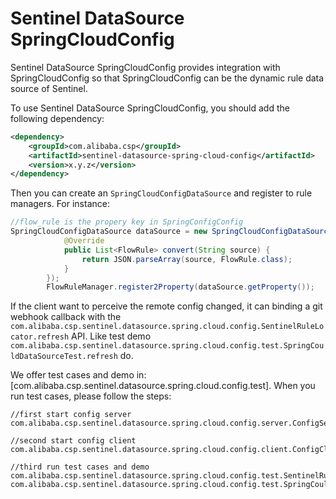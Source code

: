 # Sentinel DataSource SpringCloudConfig

Sentinel DataSource SpringCloudConfig provides integration with SpringCloudConfig so that SpringCloudConfig
can be the dynamic rule data source of Sentinel.

To use Sentinel DataSource SpringCloudConfig, you should add the following dependency:

```xml
<dependency>
    <groupId>com.alibaba.csp</groupId>
    <artifactId>sentinel-datasource-spring-cloud-config</artifactId>
    <version>x.y.z</version>
</dependency>
```

Then you can create an `SpringCloudConfigDataSource` and register to rule managers.
For instance:

```Java
//flow_rule is the propery key in SpringConfigConfig
SpringCloudConfigDataSource dataSource = new SpringCloudConfigDataSource("flow_rule", new Converter<String, List<FlowRule>>() {
            @Override
            public List<FlowRule> convert(String source) {
                return JSON.parseArray(source, FlowRule.class);
            }
        });
        FlowRuleManager.register2Property(dataSource.getProperty());
```

If the client want to perceive the remote config changed, it can binding a git webhook callback with the ```com.alibaba.csp.sentinel.datasource.spring.cloud.config.SentinelRuleLocator.refresh```
 API. Like test demo  ```com.alibaba.csp.sentinel.datasource.spring.cloud.config.test.SpringCouldDataSourceTest.refresh``` do.


We  offer test cases and demo in:
[com.alibaba.csp.sentinel.datasource.spring.cloud.config.test]. 
When you run test cases, please follow the steps:

```
//first start config server
com.alibaba.csp.sentinel.datasource.spring.cloud.config.server.ConfigServer

//second start config client
com.alibaba.csp.sentinel.datasource.spring.cloud.config.client.ConfigClient

//third run test cases and demo
com.alibaba.csp.sentinel.datasource.spring.cloud.config.test.SentinelRuleLocatorTests
com.alibaba.csp.sentinel.datasource.spring.cloud.config.test.SpringCouldDataSourceTest
```